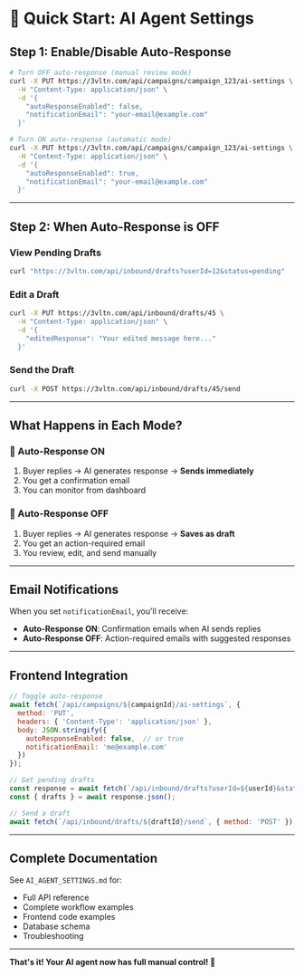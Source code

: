 # 🚀 Quick Start: AI Agent Settings

## Step 1: Enable/Disable Auto-Response

```bash
# Turn OFF auto-response (manual review mode)
curl -X PUT https://3vltn.com/api/campaigns/campaign_123/ai-settings \
  -H "Content-Type: application/json" \
  -d '{
    "autoResponseEnabled": false,
    "notificationEmail": "your-email@example.com"
  }'
```

```bash
# Turn ON auto-response (automatic mode)
curl -X PUT https://3vltn.com/api/campaigns/campaign_123/ai-settings \
  -H "Content-Type: application/json" \
  -d '{
    "autoResponseEnabled": true,
    "notificationEmail": "your-email@example.com"
  }'
```

---

## Step 2: When Auto-Response is OFF

### View Pending Drafts

```bash
curl "https://3vltn.com/api/inbound/drafts?userId=12&status=pending"
```

### Edit a Draft

```bash
curl -X PUT https://3vltn.com/api/inbound/drafts/45 \
  -H "Content-Type: application/json" \
  -d '{
    "editedResponse": "Your edited message here..."
  }'
```

### Send the Draft

```bash
curl -X POST https://3vltn.com/api/inbound/drafts/45/send
```

---

## What Happens in Each Mode?

### 🚀 Auto-Response ON
1. Buyer replies → AI generates response → **Sends immediately**
2. You get a confirmation email
3. You can monitor from dashboard

### 📝 Auto-Response OFF
1. Buyer replies → AI generates response → **Saves as draft**
2. You get an action-required email
3. You review, edit, and send manually

---

## Email Notifications

When you set `notificationEmail`, you'll receive:

- **Auto-Response ON**: Confirmation emails when AI sends replies
- **Auto-Response OFF**: Action-required emails with suggested responses

---

## Frontend Integration

```javascript
// Toggle auto-response
await fetch(`/api/campaigns/${campaignId}/ai-settings`, {
  method: 'PUT',
  headers: { 'Content-Type': 'application/json' },
  body: JSON.stringify({
    autoResponseEnabled: false,  // or true
    notificationEmail: 'me@example.com'
  })
});

// Get pending drafts
const response = await fetch(`/api/inbound/drafts?userId=${userId}&status=pending`);
const { drafts } = await response.json();

// Send a draft
await fetch(`/api/inbound/drafts/${draftId}/send`, { method: 'POST' });
```

---

## Complete Documentation

See `AI_AGENT_SETTINGS.md` for:
- Full API reference
- Complete workflow examples
- Frontend code examples
- Database schema
- Troubleshooting

---

**That's it! Your AI agent now has full manual control! 🎉**

